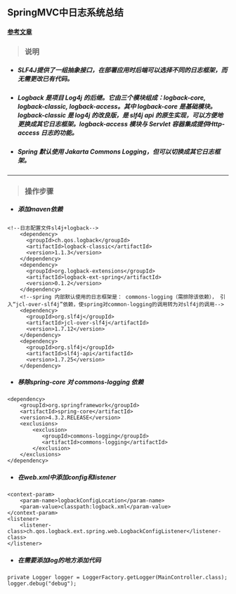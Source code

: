 ## SpringMVC中日志系统总结
#### [参考文章](http://josephpei.github.io/2014/08/25/Spring-MVC-%E5%AD%A6%E4%B9%A0%E7%AC%94%E8%AE%B06-SLF4J-Logback-%E6%97%A5%E5%BF%97/)
> ### 说明
* ##### SLF4J提供了一组抽象接口，在部署应用时后端可以选择不同的日志框架，而无需更改已有代码。
* ##### Logback 是项目 Log4j 的后继。它由三个模块组成：logback-core, logback-classic, logback-access。其中 logback-core 是基础模块。logback-classic 是 log4j 的改良版，是 slf4j api 的原生实现，可以方便地更换成其它日志框架。logback-access 模块与 Servlet 容器集成提供Http-access 日志的功能。
* ##### Spring 默认使用 Jakarta Commons Logging，但可以切换成其它日志框架。
---
> ### 操作步骤
* ##### 添加maven依赖
```
<!--日志配置文件sl4j+logback-->
    <dependency>
      <groupId>ch.qos.logback</groupId>
      <artifactId>logback-classic</artifactId>
      <version>1.1.3</version>
    </dependency>
    <dependency>
      <groupId>org.logback-extensions</groupId>
      <artifactId>logback-ext-spring</artifactId>
      <version>0.1.2</version>
    </dependency>
    <!--spring 内部默认使用的日志框架是： commons-logging（需排除该依赖）， 引入“jcl-over-slf4j”依赖，使spring对common-logging的调用转为对slf4j的调用-->
    <dependency>
      <groupId>org.slf4j</groupId>
      <artifactId>jcl-over-slf4j</artifactId>
      <version>1.7.12</version>
    </dependency>
    <dependency>
      <groupId>org.slf4j</groupId>
      <artifactId>slf4j-api</artifactId>
      <version>1.7.25</version>
    </dependency>
```
* ##### 移除spring-core 对 commons-logging 依赖
```
<dependency>
    <groupId>org.springframework</groupId>
    <artifactId>spring-core</artifactId>
    <version>4.3.2.RELEASE</version>
    <exclusions>
        <exclusion>
           <groupId>commons-logging</groupId>
           <artifactId>commons-logging</artifactId>
        </exclusion>
    </exclusions>
</dependency>
```
* ##### 在web.xml中添加config和listener
```
<context-param>
    <param-name>logbackConfigLocation</param-name>
    <param-value>classpath:logback.xml</param-value>
</context-param>
<listener>
    <listener-class>ch.qos.logback.ext.spring.web.LogbackConfigListener</listener-class>
</listener>
```
* ##### 在需要添加log的地方添加代码
```
private Logger logger = LoggerFactory.getLogger(MainController.class);
logger.debug("debug");
```